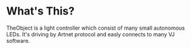 <h1>What's This?</h1>

TheObject is a light controller which consist of many small autonomous LEDs. It's driving by Artnet protocol and easly connects to many VJ software.

